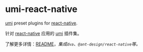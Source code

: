 # umi-react-native

[umi](https://umijs.org/) preset plugins for [react-native](https://reactnative.dev/).

针对 [react-native](https://reactnative.dev/) 应用的 [umi](https://umijs.org/) 插件集。

了解更多详情：[README](https://github.com/xuyuanxiang/umi-react-native#readme)，_集成`dva`、`@ant-design/react-native`等。_
